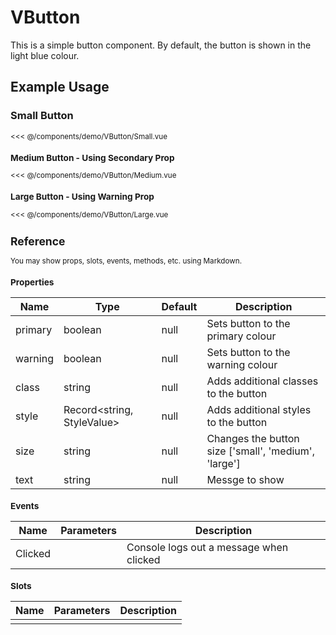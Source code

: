 <script setup>
import Small from './demo/VButton/Small.vue'
import Medium from './demo/VButton/Medium.vue'
import Large from './demo/VButton/Large.vue'

</script>

# VButton

This is a simple button component. By default, the button is shown in the light blue colour.

## Example Usage

### Small Button

<DemoContainer>
  <Small/>
</DemoContainer>

<<< @/components/demo/VButton/Small.vue

### Medium Button - Using Secondary Prop

<DemoContainer>
  <Medium/>
</DemoContainer>

<<< @/components/demo/VButton/Medium.vue

### Large Button - Using Warning Prop

<DemoContainer>
  <Large/>
</DemoContainer>

<<< @/components/demo/VButton/Large.vue




## Reference

You may show props, slots, events, methods, etc. using Markdown.

### Properties

| Name    | Type                       | Default | Description                                          |
|---------|----------------------------|---------|------------------------------------------------------|
| primary | boolean                    | null    | Sets button to the primary colour                    |
| warning | boolean                    | null    | Sets button to the warning colour                    |
| class   | string                     | null    | Adds additional classes to the button                |
| style   | Record<string, StyleValue> | null    | Adds additional styles to the button                 |
| size    | string                     | null    | Changes the button size ['small', 'medium', 'large'] |
| text    | string                     | null    | Messge to show                                       |



### Events

| Name    | Parameters | Description                             |
|---------|------------|-----------------------------------------|
| Clicked |            | Console logs out a message when clicked |

### Slots

| Name | Parameters | Description |
|------|------------|-------------|
|      |            |             |
